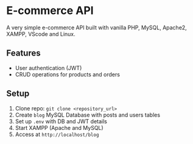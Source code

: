 # E-commerce API

A very simple e-commerce API built with vanilla PHP, MySQL, Apache2, XAMPP, VScode and Linux.

## Features
- User authentication (JWT)
- CRUD operations for products and orders

## Setup
1. Clone repo: `git clone <repository_url>`
2. Create  `blog` MySQL Database with posts and users tables
3. Set up `.env` with DB and JWT details
4. Start XAMPP (Apache and MySQL)
5. Access at `http://localhost/blog`
